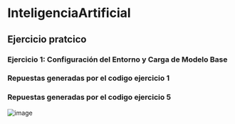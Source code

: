 # InteligenciaArtificial
## Ejercicio pratcico 
### Ejercicio 1: Configuración del Entorno y Carga de Modelo Base
### Repuestas generadas por el codigo ejercicio 1
### Repuestas generadas por el codigo ejercicio 5

![image](https://github.com/user-attachments/assets/547d998c-bade-47ed-b4eb-5cbb2cbe4019)
